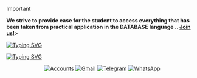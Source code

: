 > [!IMPORTANT]
> **We strive to provide ease for the student to access everything that has been taken from practical application in the DATABASE language .. [Join us!](https://chat.whatsapp.com/Jvt6SP0xG6SH9nQp38GA5K?mode=r_t)**>
> 
<a href="https://git.io/typing-svg"><img src="https://readme-typing-svg.herokuapp.com?font=Fira+Code&pause=1000&width=435&lines=All+Database+codes" alt="Typing SVG" /></a>

<a href="https://git.io/typing-svg"><img src="https://readme-typing-svg.herokuapp.com?font=Fira+Code&pause=30000&color=8A0000&width=435&lines=By+ZEREF+(:" alt="Typing SVG" /></a>

<div align="center">
  
[![Accounts](https://img.shields.io/badge/Zeref_Accounts-af57f1?style=for-the-badge&logo=Instagram&logoColor=white)](https://www.instagram.com/f.7yw)
[![Gmail](https://img.shields.io/badge/Gmail-D14836?style=for-the-badge&logo=gmail&logoColor=white)](farisatif7780@gmail.com)
[![Telegram](https://img.shields.io/badge/Telegram-0088CC?style=for-the-badge&logo=telegram&logoColor=white)](https://t.me/f_7yw)
[![WhatsApp](https://img.shields.io/badge/WhatsApp-25D366?style=for-the-badge&logo=whatsApp&logoColor=white)](https://wa.me/967778088098)

</div>

